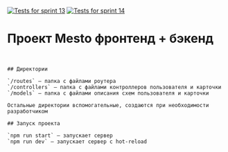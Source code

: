 [![Tests for sprint 13](https://github.com/plushazavr/express-mesto-gha/actions/workflows/tests-13-sprint.yml/badge.svg)](https://github.com/plushazavr/express-mesto-gha/actions/workflows/tests-13-sprint.yml) [![Tests for sprint 14](https://github.com/plushazavr/express-mesto-gha}/actions/workflows/tests-14-sprint.yml/badge.svg)](https://github.com/plushazavr/express-mesto-gha/actions/workflows/tests-14-sprint.yml)
# Проект Mesto фронтенд + бэкенд



```


## Директории

`/routes` — папка с файлами роутера  
`/controllers` — папка с файлами контроллеров пользователя и карточки   
`/models` — папка с файлами описания схем пользователя и карточки  
  
Остальные директории вспомогательные, создаются при необходимости разработчиком

## Запуск проекта

`npm run start` — запускает сервер   
`npm run dev` — запускает сервер с hot-reload
